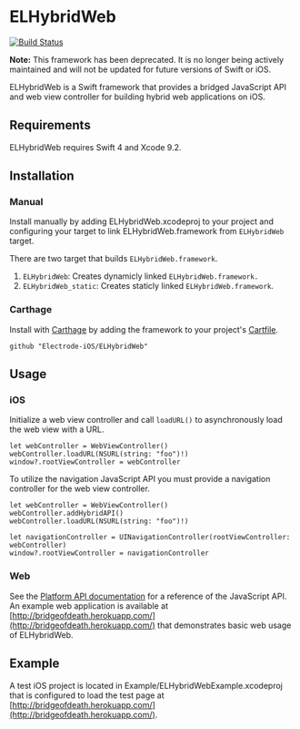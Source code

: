 # ELHybridWeb 

[![Build Status](https://travis-ci.org/Electrode-iOS/ELHybridWeb.svg?branch=master)](https://travis-ci.org/Electrode-iOS/ELHybridWeb)

**Note:** This framework has been deprecated. It is no longer being actively maintained and will not be updated for future versions of Swift or iOS.

ELHybridWeb is a Swift framework that provides a bridged JavaScript API and web view controller for building hybrid web applications on iOS.

## Requirements

ELHybridWeb requires Swift 4 and Xcode 9.2.

## Installation

### Manual

Install manually by adding ELHybridWeb.xcodeproj to your project and configuring your target to link ELHybridWeb.framework from `ELHybridWeb` target.

There are two target that builds `ELHybridWeb.framework`.
1. `ELHybridWeb`: Creates dynamicly linked `ELHybridWeb.framework.`
2. `ELHybridWeb_static`: Creates staticly linked `ELHybridWeb.framework`.

### Carthage

Install with [Carthage](https://github.com/Carthage/Carthage) by adding the framework to your project's [Cartfile](https://github.com/Carthage/Carthage/blob/master/Documentation/Artifacts.md#cartfile).

```
github "Electrode-iOS/ELHybridWeb"
```

## Usage

### iOS

Initialize a web view controller and call `loadURL()` to asynchronously load the web view with a URL. 

```
let webController = WebViewController()
webController.loadURL(NSURL(string: "foo")!)
window?.rootViewController = webController
```

To utilize the navigation JavaScript API you must provide a navigation controller for the web view controller.

```
let webController = WebViewController()
webController.addHybridAPI()
webController.loadURL(NSURL(string: "foo")!)

let navigationController = UINavigationController(rootViewController: webController)
window?.rootViewController = navigationController
```

### Web

See the [Platform API documentation](platformAPI.md) for a reference of the JavaScript API. An example web application is available at [http://bridgeofdeath.herokuapp.com/](http://bridgeofdeath.herokuapp.com/) that demonstrates basic web usage of ELHybridWeb.

## Example

A test iOS project is located in Example/ELHybridWebExample.xcodeproj that is configured to load the test page at [http://bridgeofdeath.herokuapp.com/](http://bridgeofdeath.herokuapp.com/).
